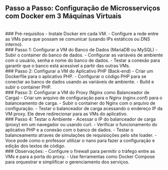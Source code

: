 ## Passo a Passo: Configuração de Microsserviços com Docker em 3 Máquinas Virtuais
<br>
### Pré-requisitos
- Instale Docker em cada VM.
- Configure a rede entre as VMs para que possam se comunicar (usando IPs estáticos ou DNS interno).
<br>
### Passo 1: Configurar a VM do Banco de Dados (MariaDB ou MySQL)
- Subir o container do banco de dados.
- Configurar as variáveis de ambiente com o usuário, senha e nome do banco de dados.
- Testar a conexão para garantir que o banco está acessível a partir das outras VMs.
<br>
### Passo 2: Configurar a VM do Aplicativo PHP (Back-end)
- Criar um Dockerfile para o aplicativo PHP.
- Configurar o código PHP para se conectar ao banco de dados usando as variáveis de ambiente.
- Build e subir o container PHP.
<br>
### Passo 3: Configurar a VM do Proxy (Nginx como Balanceador de Carga)
- Criar um arquivo de configuração para o Nginx (nginx.conf) para o balanceamento de carga.
- Subir o container do Nginx com o arquivo de configuração.
- Testar o balanceador de carga acessando o endereço IP da VM proxy. Ele deve redirecionar para as VMs do aplicativo.
<br>
### Passo 4: Testar o Ambiente
- Acessar o IP do balanceador de carga (proxy) em um navegador ou usando curl.
- Verificar o funcionamento do aplicativo PHP e a conexão com o banco de dados.
- Testar o balanceamento atraves de simulações de requisioções pelo site loader.
- Voce pode como o professor utilizar o nano para fazer a configuração e edição dos textos de código.
<br>
### Observações:
- Configure o firewall para permitir o tráfego entre as VMs e para a porta do proxy.
- Use ferramentas como Docker Compose para orquestrar e simplificar o gerenciamento dos serviços.